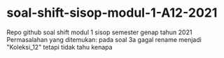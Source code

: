 # soal-shift-sisop-modul-1-A12-2021
Repo github soal shift modul 1 sisop semester genap tahun 2021 
Permasalahan yang ditemukan: pada soal 3a gagal rename menjadi "Koleksi_12" tetapi tidak tahu kenapa
